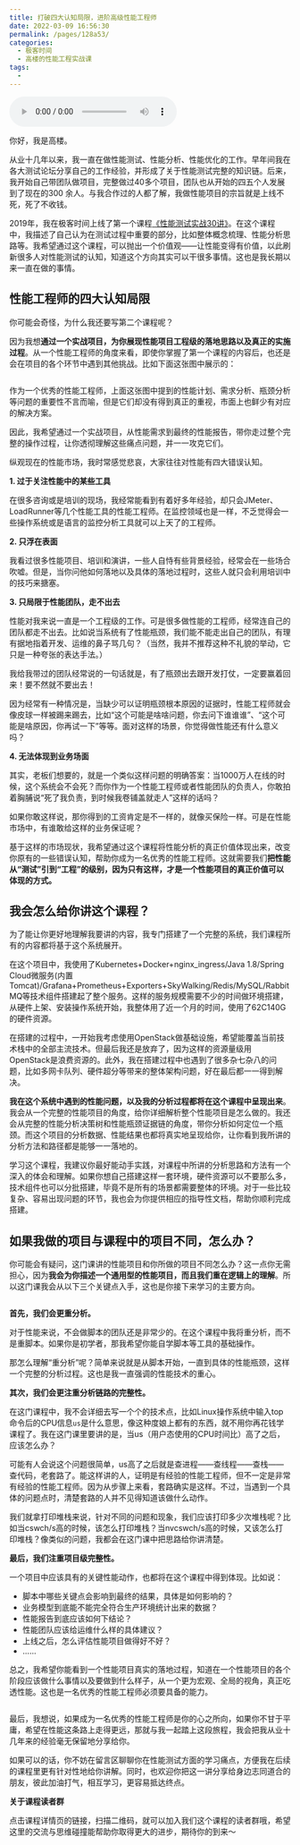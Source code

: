 ```yaml
---
title: 打破四大认知局限，进阶高级性能工程师
date: 2022-03-09 16:56:30
permalink: /pages/128a53/
categories:
  - 极客时间
  - 高楼的性能工程实战课
tags:
  - 
---
```

<audio title="开篇词.打破四大认知局限，进阶高级性能工程师" src="https://static001.geekbang.org/resource/audio/57/d0/57262eb8cde4f5d258e8652ff990a5d0.mp3" controls="controls"></audio> 
<p>你好，我是高楼。</p><p>从业十几年以来，我一直在做性能测试、性能分析、性能优化的工作。早年间我在各大测试论坛分享自己的工作经验，并形成了关于性能测试完整的知识链。后来，我开始自己带团队做项目，完整做过40多个项目，团队也从开始的四五个人发展到了现在的300 余人。与我合作过的人都了解，我做性能项目的宗旨就是上线不死，死了不收钱。</p><p>2019年，我在极客时间上线了第一个课程<a href="https://time.geekbang.org/column/intro/100042501">《性能测试实战30讲》</a>。在这个课程中，我描述了自己认为在测试过程中重要的部分，比如整体概念梳理、性能分析思路等。我希望通过这个课程，可以抛出一个价值观——让性能变得有价值，以此刷新很多人对性能测试的认知，知道这个方向其实可以干很多事情。这也是我长期以来一直在做的事情。</p><h2>性能工程师的四大认知局限</h2><p>你可能会奇怪，为什么我还要写第二个课程呢？</p><p>因为我想<strong>通过一个实战项目，为你展现性能项目工程级的落地思路以及真正的实施过程</strong>。从一个性能工程师的角度来看，即使你掌握了第一个课程的内容后，也还是会在项目的各个环节中遇到其他挑战。比如下面这张图中展示的：</p><p><img src="https://static001.geekbang.org/resource/image/1b/75/1b4c7f4383373fc427aea12c702c5575.png" alt=""></p><p>作为一个优秀的性能工程师，上面这张图中提到的性能计划、需求分析、瓶颈分析等问题的重要性不言而喻，但是它们却没有得到真正的重视，市面上也鲜少有对应的解决方案。</p><!-- [[[read_end]]] --><p>因此，我希望通过一个实战项目，从性能需求到最终的性能报告，带你走过整个完整的操作过程，让你透彻理解这些痛点问题，并一一攻克它们。</p><p>纵观现在的性能市场，我时常感觉悲哀，大家往往对性能有四大错误认知。</p><p><strong>1. 过于关注性能中的某些工具</strong></p><p>在很多咨询或是培训的现场，我经常能看到有着好多年经验，却只会JMeter、LoadRunner等几个性能工具的性能工程师。在监控领域也是一样，不乏觉得会一些操作系统或是语言的监控分析工具就可以上天了的工程师。</p><p><strong>2. 只浮在表面</strong></p><p>我看过很多性能项目、培训和演讲，一些人自恃有些背景经验，经常会在一些场合吹嘘。但是，当你问他如何落地以及具体的落地过程时，这些人就只会利用培训中的技巧来搪塞。</p><p><strong>3. 只局限于性能团队，走不出去</strong></p><p>性能对我来说一直是一个工程级的工作。可是很多做性能的工程师，经常连自己的团队都走不出去。比如说当系统有了性能瓶颈，我们能不能走出自己的团队，有理有据地指着开发、运维的鼻子骂几句？（当然，我并不推荐这种不礼貌的举动，它只是一种夸张的表达手法。）</p><p>我给我带过的团队经常说的一句话就是，有了瓶颈出去跟开发打仗，一定要赢着回来！要不然就不要出去！</p><p>因为经常有一种情况是，当缺少可以证明瓶颈根本原因的证据时，性能工程师就会像皮球一样被踢来踢去，比如“这个可能是啥啥问题，你去问下谁谁谁”、“这个可能是啥原因，你再试一下”等等。面对这样的场景，你觉得做性能还有什么意义吗？</p><p><strong>4. 无法体现到业务场面</strong></p><p>其实，老板们想要的，就是一个类似这样问题的明确答案：当1000万人在线的时候，这个系统会不会死？而你作为一个性能工程师或者性能团队的负责人，你敢拍着胸脯说“死了我负责，到时候我卷铺盖就走人”这样的话吗？</p><p>如果你敢这样说，那你得到的工资肯定是不一样的，就像买保险一样。可是在性能市场中，有谁敢给这样的业务保证呢？</p><p>基于这样的市场现状，我希望通过这个课程将性能分析的真正价值体现出来，改变你原有的一些错误认知，帮助你成为一名优秀的性能工程师。这就需要我们<strong>把性能从“测试”引到“工程”的级别，因为只有这样，才是一个性能项目的真正价值可以体现的方式。</strong></p><h2>我会怎么给你讲这个课程？</h2><p>为了能让你更好地理解我要讲的内容，我专门搭建了一个完整的系统，我们课程所有的内容都将基于这个系统展开。</p><p>在这个项目中，我使用了Kubernetes+Docker+nginx_ingress/Java  1.8/Spring  Cloud微服务(内置Tomcat)/Grafana+Prometheus+Exporters+SkyWalking/Redis/MySQL/RabbitMQ等技术组件搭建起了整个服务。这样的服务规模需要不少的时间做环境搭建，从硬件上架、安装操作系统开始，我整体用了近一个月的时间，使用了62C140G的硬件资源。</p><p>在搭建的过程中，一开始我考虑使用OpenStack做基础设施，希望能覆盖当前技术栈中的全部主流技术。但最后我还是放弃了，因为这样的资源量级用OpenStack是浪费资源的。此外，我在搭建过程中也遇到了很多杂七杂八的问题，比如多网卡队列、硬件超分等带来的整体架构问题，好在最后都一一得到解决。</p><p><strong>我在这个系统中遇到的性能问题，以及我的分析过程都将在这个课程中呈现出来</strong>。我会从一个完整的性能项目的角度，给你详细解析整个性能项目是怎么做的。我还会从完整的性能分析决策树和性能瓶颈证据链的角度，带你分析如何定位一个瓶颈。而这个项目的分析数据、性能结果也都将真实地呈现给你，让你看到我所讲的分析方法和路径都是能够一一落地的。</p><p>学习这个课程，我建议你最好能动手实践，对课程中所讲的分析思路和方法有一个深入的体会和理解。如果你想自己搭建这样一套环境，硬件资源可以不要那么多，技术组件也可以分批搭建，毕竟不是所有的场景都需要整体的环境。对于一些比较复杂、容易出现问题的环节，我也会为你提供相应的指导性文档，帮助你顺利完成搭建。</p><h2>如果我做的项目与课程中的项目不同，怎么办？</h2><p>你可能会有疑问，这门课讲的性能项目和你所做的项目不同怎么办？这一点你无需担心，因为<strong>我会为你描述一个通用型的性能项目，而且我们重在逻辑上的理解</strong>。所以这门课我会从以下三个关键点入手，这也是你接下来学习的主要方向。</p><p><img src="https://static001.geekbang.org/resource/image/fe/e9/fe9a8a574f72c4e14ef4873289a553e9.png" alt=""></p><p><strong>首先，我们会更重分析。</strong></p><p>对于性能来说，不会做脚本的团队还是非常少的。在这个课程中我将重分析，而不是重脚本。如果你是初学者，那我希望你能自学脚本等工具的基础操作。</p><p>那怎么理解“重分析”呢？简单来说就是从脚本开始，一直到具体的性能瓶颈，这样一个完整的分析过程。这也是我一直强调的性能技术的重心。</p><p><strong>其次，我们会更注重分析链路的完整性。</strong></p><p>在这门课程中，我不会详细去写一个个的技术点，比如Linux操作系统中输入top命令后的CPU信息<code>us</code>是什么意思，像这种度娘上都有的东西，就不用你再花钱学课程了。我在这门课里要讲的是，当us（用户态使用的CPU时间比）高了之后，应该怎么办？</p><p>可能有人会说这个问题很简单，us高了之后就是查进程——查线程——查栈——查代码，老套路了。能这样讲的人，证明是有经验的性能工程师，但不一定是非常有经验的性能工程师。因为从步骤上来看，套路确实是这样。不过，当遇到一个具体的问题点时，清楚套路的人并不见得知道该做什么动作。</p><p>我们就拿打印堆栈来说，针对不同的问题和现象，我们应该打印多少次堆栈呢？比如当cswch/s高的时候，该怎么打印堆栈？当nvcswch/s高的时候，又该怎么打印堆栈？像类似的问题，我都会在这门课中把思路给你讲清楚。</p><p><strong>最后，我们注重项目级完整性。</strong></p><p>一个项目中应该具有的关键性能动作，也都将在这个课程中得到体现。比如说：</p><ul>
<li>脚本中哪些关键点会影响到最终的结果，具体是如何影响的？</li>
<li>业务模型到底能不能完全符合生产环境统计出来的数据？</li>
<li>性能报告到底应该如何下结论？</li>
<li>性能团队应该给运维什么样的具体建议？</li>
<li>上线之后，怎么评估性能项目做得好不好？</li>
<li>……</li>
</ul><p>总之，我希望你能看到一个性能项目真实的落地过程，知道在一个性能项目的各个阶段应该做什么事情以及要做到什么样子，从一个更为宏观、全局的视角，真正吃透性能。这也是一名优秀的性能工程师必须要具备的能力。</p><p><img src="https://static001.geekbang.org/resource/image/90/c8/9097dc0a3248be7ddeeb8da7c80fccc8.png" alt=""></p><p>最后，我想说，如果成为一名优秀的性能工程师是你的心之所向，如果你不甘于平庸，希望在性能这条路上走得更远，那就与我一起踏上这段旅程，我会把我从业十几年来的经验毫无保留地分享给你。</p><p>如果可以的话，你不妨在留言区聊聊你在性能测试方面的学习痛点，方便我在后续的课程里更有针对性地给你讲解。同时，也欢迎你把这一讲分享给身边志同道合的朋友，彼此加油打气，相互学习，更容易抵达终点。</p><p><strong>关于课程读者群</strong></p><p>点击课程详情页的链接，扫描二维码，就可以加入我们这个课程的读者群哦，希望这里的交流与思维碰撞能帮助你取得更大的进步，期待你的到来～</p>